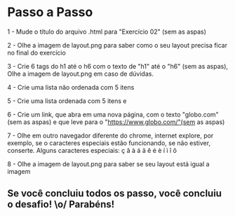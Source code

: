 # Passo a Passo

1 - Mude o título do arquivo .html para "Exercício 02" (sem as aspas)

2 - Olhe a imagem de layout.png para saber como o seu layout precisa ficar no final do exercício

3 - Crie 6 tags do h1 até o h6 com o texto de "h1" até o "h6" (sem as aspas), Olhe a imagem de layout.png em caso de dúvidas.

4 - Crie uma lista não ordenada com 5 itens

5 - Crie uma lista ordenada com 5 itens e

6 - Crie um link, que abra em uma nova página, com o texto "globo.com" (sem as aspas) e que leve para o "https://www.globo.com/"(sem as aspas)

7 - Olhe em outro navegador diferente do chrome, internet explore, por exemplo, se o caracteres especiais estão funcionando, se não estiver, conserte.
Alguns caracteres especiais: ç â à á ã ê é è í ì î ô

8 - Olhe a imagem de layout.png para saber se seu layout está igual a imagem

## Se você concluiu todos os passo, você concluiu o desafio! \o/ Parabéns!
